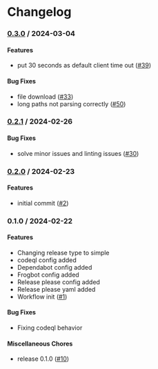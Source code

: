 # Changelog

### [0.3.0](https://github.com/BeyondTrust/go-client-library-passwordsafe/compare/v0.2.1...v0.3.0) / 2024-03-04

#### Features

* put 30 seconds as default client time out ([#39](https://github.com/BeyondTrust/go-client-library-passwordsafe/issues/39))

#### Bug Fixes

* file download ([#33](https://github.com/BeyondTrust/go-client-library-passwordsafe/issues/33))
* long paths not parsing correctly ([#50](https://github.com/BeyondTrust/go-client-library-passwordsafe/issues/50))

### [0.2.1](https://github.com/BeyondTrust/go-client-library-passwordsafe/compare/v0.2.0...v0.2.1) / 2024-02-26

#### Bug Fixes

* solve minor issues and linting issues ([#30](https://github.com/BeyondTrust/go-client-library-passwordsafe/issues/30))

### [0.2.0](https://github.com/BeyondTrust/go-client-library-passwordsafe/compare/v0.1.0...v0.2.0) / 2024-02-23

#### Features

* initial commit ([#2](https://github.com/BeyondTrust/go-client-library-passwordsafe/issues/2))

### 0.1.0 / 2024-02-22

#### Features

* Changing release type to simple
* codeql config added
* Dependabot config added
* Frogbot config added
* Release please config added
* Release please yaml added
* Workflow init ([#1](https://github.com/BeyondTrust/go-client-library-passwordsafe/issues/1))

#### Bug Fixes

* Fixing codeql behavior

#### Miscellaneous Chores

* release 0.1.0 ([#10](https://github.com/BeyondTrust/go-client-library-passwordsafe/issues/10))
